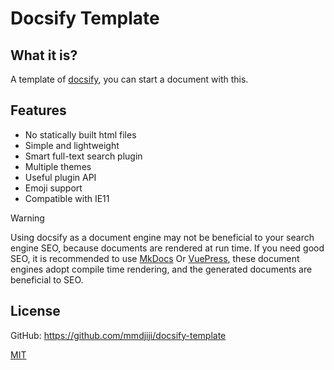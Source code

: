 # Docsify Template

## What it is?

A template of [docsify](https://github.com/docsifyjs/docsify/), you can start a document with this.

## Features
* No statically built html files
* Simple and lightweight
* Smart full-text search plugin
* Multiple themes
* Useful plugin API
* Emoji support
* Compatible with IE11

> [!WARNING]
> Using docsify as a document engine may not be beneficial to your search engine SEO, because documents are rendered at run time. If you need good SEO, it is recommended to use [MkDocs](https://github.com/mmdjiji/mkdocs-template) Or [VuePress](https://github.com/mmdjiji/vuepress-template), these document engines adopt compile time rendering, and the generated documents are beneficial to SEO.

## License

GitHub: https://github.com/mmdjiji/docsify-template

[MIT](https://github.com/mmdjiji/docsify-template/blob/main/LICENSE)
